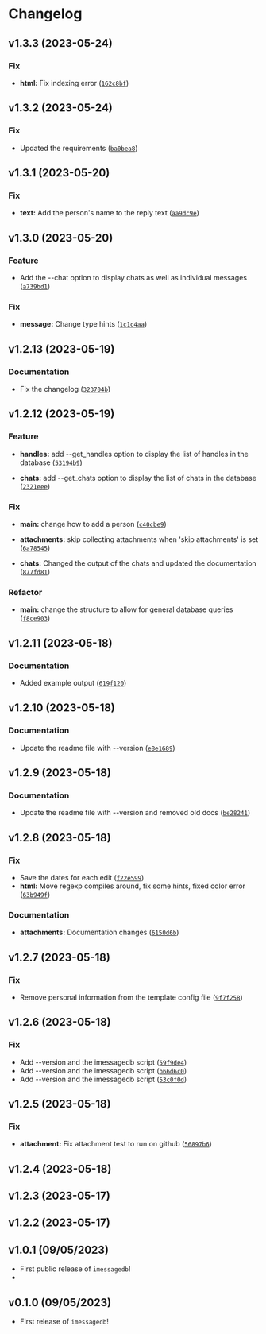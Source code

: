 # Changelog

<!--next-version-placeholder-->

## v1.3.3 (2023-05-24)
### Fix
* **html:** Fix indexing error ([`162c8bf`](https://github.com/xevg/imessagedb/commit/162c8bf92071e42a93a557b04feaa2c00a548836))

## v1.3.2 (2023-05-24)
### Fix
* Updated the requirements ([`ba0bea8`](https://github.com/xevg/imessagedb/commit/ba0bea8bd86ec11e40afbecb569e23b713707aef))

## v1.3.1 (2023-05-20)
### Fix
* **text:** Add the person's name to the reply text ([`aa9dc9e`](https://github.com/xevg/imessagedb/commit/aa9dc9e5f6cb4871ba5c5c8d7f28e610b77b5725))

## v1.3.0 (2023-05-20)
### Feature
* Add the --chat option to display chats as well as individual messages ([`a739bd1`](https://github.com/xevg/imessagedb/commit/a739bd12bfe76d32cd13f7ab8e37c44539aa4e81))

### Fix
* **message:** Change type hints ([`1c1c4aa`](https://github.com/xevg/imessagedb/commit/1c1c4aa9a16d15a69f2de48175f82d800c210cc7))

## v1.2.13 (2023-05-19)
### Documentation
* Fix the changelog ([`323704b`](https://github.com/xevg/imessagedb/commit/323704b45200d9e51a386f8ee59d450a85e86698))

## v1.2.12 (2023-05-19)
### Feature

* **handles:** add --get_handles option to display the list of handles in the database ([`53194b9`](https://github.com/xevg/imessagedb/commit/53194b965dfb85a503748c79579f1048608aa020))
 
* **chats:** add --get_chats option to display the list of chats in the database ([`2321eee`](https://github.com/xevg/imessagedb/commit/2321eee149b53ba28b5358e380d9a19b08beaa8f))


### Fix

* **main:** change how to add a person ([`c40cbe9`](https://github.com/xevg/imessagedb/commit/c40cbe972a37bbb27d28ca967a5a8dd9ce9c9786))

* **attachments:** skip collecting attachments when 'skip attachments' is set ([`6a78545`](https://github.com/xevg/imessagedb/commit/6a785459cefacfb96c7832270b49fc27c1333cbc))

* **chats:** Changed the output of the chats and updated the documentation ([`877fd81`](https://github.com/xevg/imessagedb/commit/877fd8172038e16300b10a23db4907df2573c565))
 
### Refactor

* **main:** change the structure to allow for general database queries ([`f8ce903`](https://github.com/xevg/imessagedb/commit/f8ce9031963f9dad07f3eb9aa2af9cc714c9ebcd))


## v1.2.11 (2023-05-18)
### Documentation
* Added example output ([`619f120`](https://github.com/xevg/imessagedb/commit/619f12093140ad369dd952c82d4daa8a3a46511d))

## v1.2.10 (2023-05-18)
### Documentation
* Update the readme file with --version ([`e8e1689`](https://github.com/xevg/imessagedb/commit/e8e1689c5622e63cb5f4556663a6b0733f544d58))

## v1.2.9 (2023-05-18)
### Documentation
* Update the readme file with --version and removed old docs ([`be28241`](https://github.com/xevg/imessagedb/commit/be282410fdca1ffd15838eb928b3273f3448ca93))

## v1.2.8 (2023-05-18)
### Fix
* Save the dates for each edit ([`f22e599`](https://github.com/xevg/imessagedb/commit/f22e599d59dcc1041ef66b6a4780f0ef63ac7ab5))
* **html:** Move regexp compiles around, fix some hints, fixed color error ([`63b949f`](https://github.com/xevg/imessagedb/commit/63b949fae7dc4b71b1d765aa88c5b4950273c772))

### Documentation
* **attachments:** Documentation changes ([`6150d6b`](https://github.com/xevg/imessagedb/commit/6150d6b5d2aeabe5c6ceca1122a76e171c0d231c))

## v1.2.7 (2023-05-18)
### Fix
* Remove personal information from the template config file ([`9f7f258`](https://github.com/xevg/imessagedb/commit/9f7f2581163f6d5efd7db20f7c25587ace8beb7f))

## v1.2.6 (2023-05-18)
### Fix
* Add --version and the imessagedb script ([`59f9de4`](https://github.com/xevg/imessagedb/commit/59f9de47c0016f3ac6d4013629af65927d347347))
* Add --version and the imessagedb script ([`b66d6c0`](https://github.com/xevg/imessagedb/commit/b66d6c03da1992b87aee443583aa4c805de092a1))
* Add --version and the imessagedb script ([`53c0f0d`](https://github.com/xevg/imessagedb/commit/53c0f0db5899ce08f997d3a12976d576aff38faf))

## v1.2.5 (2023-05-18)
### Fix
* **attachment:** Fix attachment test to run on github ([`56897b6`](https://github.com/xevg/imessagedb/commit/56897b692ebc7bcae99ecee8267c412820033790))

## v1.2.4 (2023-05-18)


## v1.2.3 (2023-05-17)


## v1.2.2 (2023-05-17)


## v1.0.1 (09/05/2023)

- First public release of `imessagedb`!
- 
## v0.1.0 (09/05/2023)

- First release of `imessagedb`!